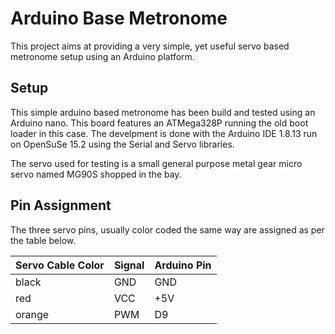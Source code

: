 Arduino Base Metronome
======================

This project aims at providing a very simple, yet useful servo based metronome
setup using an Arduino platform.

Setup
-----

This simple arduino based metronome has been build and tested using an Arduino
nano. This board features an ATMega328P running the old boot loader in this case.
The develpment is done with the Arduino IDE 1.8.13 run on OpenSuSe 15.2 using
the Serial and Servo libraries.

The servo used for testing is a small general purpose metal gear micro servo
named MG90S shopped in the bay.

Pin Assignment
--------------

The three servo pins, usually color coded the same way are assigned as per the
table below.


| **Servo Cable Color** | **Signal** | **Arduino Pin** |
| --------------------- | ---------- | --------------- |
| black                 |  GND       |  GND            |
| red                   |  VCC       |  +5V            |
| orange                |  PWM       |  D9             |

